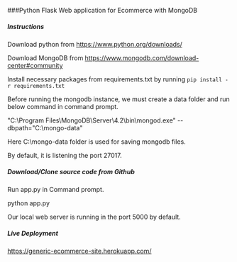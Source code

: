 ###Python Flask Web application for Ecommerce with MongoDB

##### Instructions 
Download python from https://www.python.org/downloads/

Download MongoDB from https://www.mongodb.com/download-center#community

Install necessary packages from requirements.txt by running `pip install -r requirements.txt`

Before running the mongodb instance, we must create a data folder and run below command in command prompt.

"C:\Program Files\MongoDB\Server\4.2\bin\mongod.exe" --dbpath="C:\mongo-data"

Here C:\mongo-data folder is used for saving mongodb files.

By default, it is listening the port 27017.

##### Download/Clone source code from Github

Run app.py in Command prompt.

python app.py

Our local web server is running in the port 5000 by default.

##### Live Deployment

https://generic-ecommerce-site.herokuapp.com/
